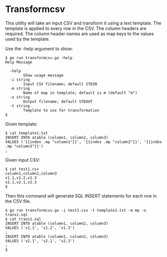 # Transformcsv
This utility will take an input CSV and transform it using a text template.
The template is applied to every row in the CSV. The column headers are 
required. The column header names are used as map keys to the values
used by the template.

Use the -help argument to show:
```
$ go run transformcsv.go -help
Help Message

  -help
        Show usage message
  -i string
        Input CSV filename; default STDIN
  -m string
        Name of map in template; default is m (default "m")
  -o string
        Output filename; default STDOUT
  -t string
        Template to use for transformation
$ 
```

Given template:
```
$ cat template1.txt 
INSERT INTO atable (column1, column2, column3)
VALUES ('{{index .mp "column1"}}', '{{index .mp "column2"}}', '{{index .mp "column3"}}')
;
```

Given input CSV:
```
$ cat test1.csv 
column1,column2,column3
v1.1,v1.2,v1.3
v2.1,v2.1,v2.3
$ 
```

Then this command will generate SQL INSERT statements for each row
in the CSV file.
```
$ go run transformcsv.go -i test1.csv -t template1.txt -m mp -o trans1.sql
$ cat trans1.sql
INSERT INTO atable (column1, column2, column3)
VALUES ('v1.1', 'v1.2', 'v1.3')
;
INSERT INTO atable (column1, column2, column3)
VALUES ('v2.1', 'v2.1', 'v2.3')
;
$ 
```